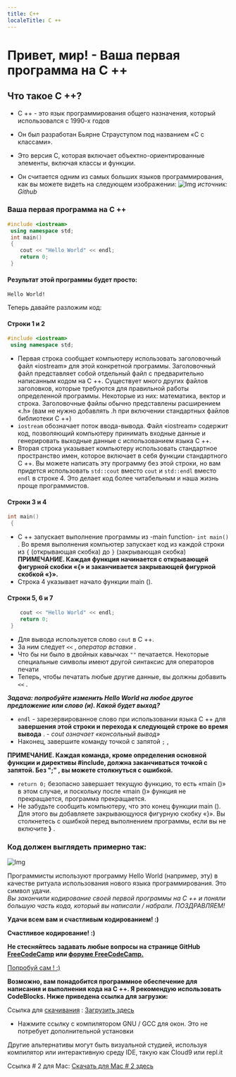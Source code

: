 ```yaml
---
title: C++
localeTitle: C ++
---
```

# Привет, мир! - Ваша первая программа на C ++

## Что такое C ++?

*   C ++ - это язык программирования общего назначения, который использовался с 1990-х годов
    
*   Он был разработан Бьярне Страуступом под названием «C с классами».
    
*   Это версия C, которая включает объектно-ориентированные элементы, включая классы и функции.
    
*   Он считается одним из самых больших языков программирования, как вы можете видеть на следующем изображении: ![Img](http://static1.businessinsider.com/image/59deb30392406c21008b6148-1200/for-bonus-points-heres-the-chart-showing-these-languages-relative-popularity.jpg) _источник: Github_
    

### Ваша первая программа на C ++

```cpp
#include <iostream> 
 using namespace std; 
 int main() 
 { 
    cout << "Hello World" << endl; 
    return 0; 
 } 
```

#### Результат этой программы будет просто:
```
Hello World! 
```

Теперь давайте разложим код:

#### Строки 1 и 2

```cpp
#include <iostream> 
 using namespace std; 
```

*   Первая строка сообщает компьютеру использовать заголовочный файл «iostream» для этой конкретной программы. Заголовочный файл представляет собой отдельный файл с предварительно написанным кодом на C ++. Существует много других файлов заголовков, которые требуются для правильной работы определенной программы. Некоторые из них: математика, вектор и строка. Заголовочные файлы обычно представлены расширением «.h» (вам не нужно добавлять .h при включении стандартных файлов библиотеки C ++)
*   `iostream` обозначает поток ввода-вывода. Файл «iostream» содержит код, позволяющий компьютеру принимать входные данные и генерировать выходные данные с использованием языка C ++.
*   Вторая строка указывает компьютеру использовать стандартное пространство имен, которое включает в себя функции стандартного C ++. Вы можете написать эту программу без этой строки, но вам придется использовать `std::cout` вместо `cout` и `std::endl` вместо `endl` в строке 4. Это делает код более читабельным и наша жизнь проще программистов.

#### Строки 3 и 4

```cpp
int main() 
 { 
```

*   C ++ запускает выполнение программы из -main function- `int main()` . Во время выполнения компьютер запускает код из каждой строки из `{` (открывающая скобка) до `}` (закрывающая скобка) **ПРИМЕЧАНИЕ. Каждая функция начинается с открывающей фигурной скобки «{» и заканчивается закрывающей фигурной скобкой «}».**
*   Строка 4 указывает начало функции main ().

#### Строки 5, 6 и 7

```cpp
    cout << "Hello World" << endl; 
    return 0; 
 } 
```

*   Для вывода используется слово `cout` в C ++.
*   За ним следует `<<` , _оператор вставки_ .
*   Что бы ни было в двойных кавычках `""` печатается. Некоторые специальные символы имеют другой синтаксис для операторов печати
*   Теперь, чтобы печатать любые другие данные, вы должны добавить `<<` .

**_Задача: попробуйте изменить Hello World на любое другое предложение или слово (и). Какой будет выход?_**

*   `endl` - зарезервированное слово при использовании языка C ++ для **завершения этой строки и перехода к следующей строке во время вывода** . - _cout означает «консольный вывод»_
*   Наконец, завершите команду точкой с запятой `;` ,

**ПРИМЕЧАНИЕ. Каждая команда, кроме определения основной функции и директивы #include, должна заканчиваться точкой с запятой. Без ";" , вы можете столкнуться с ошибкой.**

*   `return 0;` безопасно завершает текущую функцию, то есть «main ()» в этом случае, и поскольку после «main ()» функция не прекращается, программа прекращается.
*   Не забудьте сообщить компьютеру, что это конец функции main (). Для этого вы добавляете закрывающуюся фигурную скобку «}». Вы столкнетесь с ошибкой перед выполнением программы, если вы не включите **}** .

### Код должен выглядеть примерно так:
![Img](https://cdn-media-1.freecodecamp.org/imgr/d1liGwI.png)

Программисты используют программу Hello World (например, эту) в качестве ритуала использования нового языка программирования. Это символ удачи.  
_Вы закончили кодирование своей первой программы на C ++ и поняли большую часть кода, который вы написали / набрали. ПОЗДРАВЛЯЕМ!_

**Удачи всем вам и счастливым кодированием! :)**

**Счастливое кодирование! :)**

**Не стесняйтесь задавать любые вопросы на странице GitHub [FreeCodeCamp](https://forum.freecodecamp.org/) или [форуме FreeCodeCamp.](https://forum.freecodecamp.org/)**

[Попробуй сам ! :)](https://repl.it/L4k3)

**Возможно, вам понадобится программное обеспечение для написания и выполнения кода на C ++. Я рекомендую использовать CodeBlocks. Ниже приведена ссылка для загрузки:**

Ссылка для [скачивания](http://www.codeblocks.org/downloads/26) : [Загрузить здесь](http://www.codeblocks.org/downloads/26)

*   Нажмите ссылку с компилятором GNU / GCC для окон. Это не потребует дополнительной установки

Другие альтернативы могут быть визуальной студией, используя компилятор или интерактивную среду IDE, такую ​​как Cloud9 или repl.it

Ссылка # 2 для Mac: [Скачать для Mac # 2 здесь](https://developer.apple.com/xcode/)
